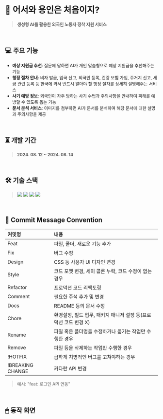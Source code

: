 # 🐲 어서와 용인은 처음이지?
> **생성형 AI를 활용한 외국인 노동자 정착 지원 서비스**
<br>

## 💻 주요 기능
- **예상 지원금 추천**: 질문에 답하면 AI가 개인 맞춤형으로 예상 지원금을 추천해주는 기능
- **행정 절차 안내**: 비자 발급, 입국 신고, 외국인 등록, 건강 보험 가입, 주거지 신고, 세금 관련 등록 등 한국에 와서 반드시 알아야 할 행정 절차를 상세히 설명해주는 서비스
- **사기 예방 정보**: 외국인이 자주 당하는 사기 수법과 주의사항을 안내하여 피해를 예방할 수 있도록 돕는 기능
- **문서 분석 서비스**: 이미지를 첨부하면 AI가 문서를 분석하여 해당 문서에 대한 설명과 주의사항을 제공
<br>

## ⏳ 개발 기간
> **2024. 08. 12 ~ 2024. 08. 14**
<br>

## 🛠 기술 스택
> <img src="https://img.shields.io/badge/Vite-646CFF?style=flat-square&logo=Vite&logoColor=white"/> <img src="https://img.shields.io/badge/Typescript-3178C6?style=flat-square&logo=Typescript&logoColor=white"/> <img src="https://img.shields.io/badge/React-61DAFB?style=flat-square&logo=React&logoColor=white"/> <img src="https://img.shields.io/badge/Styled Components-DB7093?style=flat-square&logo=styled-components&logoColor=white"/> 
<br>

## 📃 Commit Message Convention
|커밋명|내용|
|:------|:---|
|Feat|파일, 폴더, 새로운 기능 추가|
|Fix|버그 수정|
|Design|CSS 등 사용자 UI 디자인 변경|
|Style|코드 포맷 변경, 세미 콜론 누락, 코드 수정이 없는 경우|
|Refactor|프로덕션 코드 리팩토링|
|Comment|필요한 주석 추가 및 변경|
|Docs|README 등의 문서 수정|
|Chore|환경설정, 빌드 업무, 패키지 매니저 설정 등(프로덕션 코드 변경 X)|
|Rename|파일 혹은 폴더명을 수정하거나 옮기는 작업만 수행한 경우|
|Remove|파일 등을 삭제하는 작업만 수행한 경우|
|!HOTFIX|급하게 치명적인 버그를 고쳐야하는 경우|
|!BREAKING CHANGE| 커다란 API 변경|
> 예시: "feat: 로그인 API 연동"
<br>

## 🖱 동작 화면

